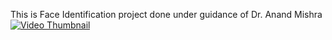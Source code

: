 This is Face Identification project done under guidance of Dr. Anand Mishra 
[![Video Thumbnail](thumbnail_image_url)](https://www.youtube.com/watch?v=9xiSBlcLEfE)
